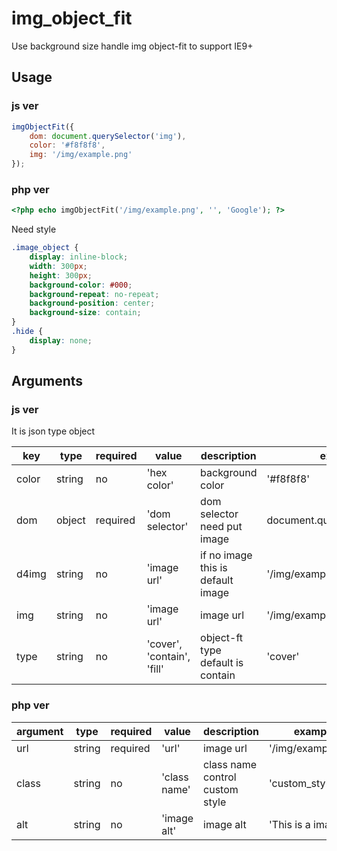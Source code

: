 # img_object_fit
Use background size handle img object-fit to support IE9+

## Usage

### js ver

```javascript
imgObjectFit({
    dom: document.querySelector('img'),
    color: '#f8f8f8',
    img: '/img/example.png'
});
```

### php ver

```php
<?php echo imgObjectFit('/img/example.png', '', 'Google'); ?>
```

Need style

```css
.image_object {
    display: inline-block;
    width: 300px;
    height: 300px;
    background-color: #000;
    background-repeat: no-repeat;
    background-position: center;
    background-size: contain;
}
.hide {
    display: none;
}
```


## Arguments

### js ver

It is json type object

|key|type|required|value|description|example|
|---|---|---|---|---|---|
|color|string|no|'hex color'| background color|'#f8f8f8'|
|dom|object|required|'dom selector'|dom selector need put image|document.querySelector('img')|
|d4img|string|no|'image url'|if no image this is default image|'/img/example.png'|
|img|string|no|'image url'|image url|'/img/example.png'|
|type|string|no|'cover', 'contain', 'fill'|object-ft type default is contain|'cover'|


### php ver


|argument|type|required|value|description|example|
|---|---|---|---|---|---|
|url|string|required|'url'|image url|'/img/example.png'|
|class|string|no|'class name'|class name control custom style|'custom_style'|
|alt|string|no|'image alt'|image alt|'This is a image'|
